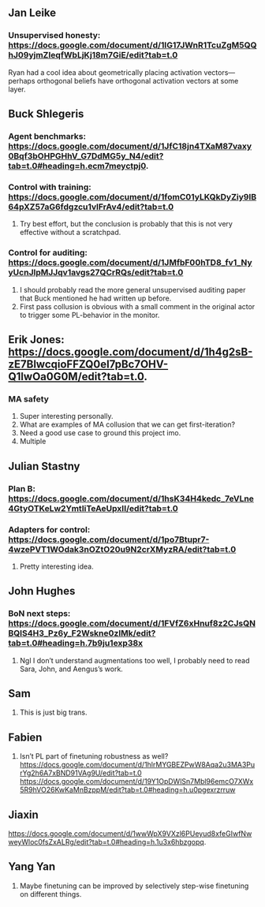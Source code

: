 
## Jan Leike

### Unsupervised honesty: <https://docs.google.com/document/d/1IG17JWnR1TcuZgM5QQhJ09yjmZIeqfWbLjKj18m7GiE/edit?tab=t.0>

Ryan had a cool idea about geometrically placing activation vectors—perhaps orthogonal beliefs have orthogonal activation vectors at some layer.

## Buck Shlegeris

### Agent benchmarks: <https://docs.google.com/document/d/1JfC18jn4TXaM87vaxy0Bqf3bOHPGHhV_G7DdMG5y_N4/edit?tab=t.0#heading=h.ecm7meyctpj0>.

### Control with training: <https://docs.google.com/document/d/1fomC01yLKQkDyZiy9lB64pXZ57aG6fdgzcu1vlFrAv4/edit?tab=t.0>

1. Try best effort, but the conclusion is probably that this is not very effective without a scratchpad.

### Control for auditing: <https://docs.google.com/document/d/1JMfbF00hTD8_fv1_NyyUcnJlpMJJqv1avgs27QCrRQs/edit?tab=t.0>

1. I should probably read the more general unsupervised auditing paper that Buck mentioned he had written up before.
2. First pass collusion is obvious with a small comment in the original actor to trigger some PL-behavior in the monitor.

## Erik Jones: <https://docs.google.com/document/d/1h4g2sB-zE7BlwcqioFFZQ0eI7pBc7OHV-Q1lwOa0G0M/edit?tab=t.0>.

### MA safety

1. Super interesting personally.
2. What are examples of MA collusion that we can get first-iteration?
3. Need a good use case to ground this project imo.
4. Multiple

## Julian Stastny

### Plan B: <https://docs.google.com/document/d/1hsK34H4kedc_7eVLne4GtyOTKeLw2YmtIiTeAeUpxII/edit?tab=t.0>

### Adapters for control: <https://docs.google.com/document/d/1po7Btupr7-4wzePVT1WOdak3nOZtO20u9N2crXMyzRA/edit?tab=t.0>

1. Pretty interesting idea.

## John Hughes

### BoN next steps: <https://docs.google.com/document/d/1FVfZ6xHnuf8z2CJsQNBQlS4H3_Pz6y_F2Wskne0zIMk/edit?tab=t.0#heading=h.7b9ju1exp38x>

1. Ngl I don’t understand augmentations too well, I probably need to read Sara, John, and Aengus’s work.

## Sam

1. This is just big trans.

## Fabien

1. Isn’t PL part of finetuning robustness as well?
<https://docs.google.com/document/d/1hlrMYGBEZPwW8Aqa2u3MA3PurYg2h6A7xBND91VAg9U/edit?tab=t.0>
<https://docs.google.com/document/d/19Y1OpDWlSn7Mbl96emcO7XWx5R9hVO26KwKaMnBzppM/edit?tab=t.0#heading=h.u0pgexrzrruw>

## Jiaxin

<https://docs.google.com/document/d/1wwWpX9VXzl6PUeyud8xfeGIwfNwweyWloc0fsZxALRg/edit?tab=t.0#heading=h.1u3x6hbzgopq>.

## Yang Yan

1. Maybe finetuning can be improved by selectively step-wise finetuning on different things.
